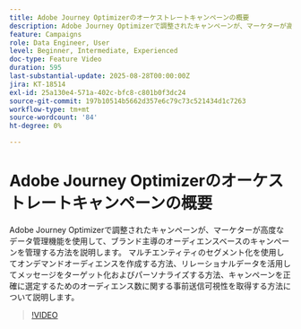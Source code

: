 ```yaml
---
title: Adobe Journey Optimizerのオーケストレートキャンペーンの概要
description: Adobe Journey Optimizerで調整されたキャンペーンが、マーケターが高度なデータ管理機能を使用して、ブランド主導のオーディエンスベースのキャンペーンを管理する方法を説明します。
feature: Campaigns
role: Data Engineer, User
level: Beginner, Intermediate, Experienced
doc-type: Feature Video
duration: 595
last-substantial-update: 2025-08-28T00:00:00Z
jira: KT-18514
exl-id: 25a130e4-571a-402c-bfc8-c801b0f3dc24
source-git-commit: 197b10514b5662d357e6c79c73c521434d1c7263
workflow-type: tm+mt
source-wordcount: '84'
ht-degree: 0%

---
```


# Adobe Journey Optimizerのオーケストレートキャンペーンの概要

Adobe Journey Optimizerで調整されたキャンペーンが、マーケターが高度なデータ管理機能を使用して、ブランド主導のオーディエンスベースのキャンペーンを管理する方法を説明します。 マルチエンティティのセグメント化を使用してオンデマンドオーディエンスを作成する方法、リレーショナルデータを活用してメッセージをターゲット化およびパーソナライズする方法、キャンペーンを正確に選定するためのオーディエンス数に関する事前送信可視性を取得する方法について説明します。

>[!VIDEO](https://video.tv.adobe.com/v/3471538/?learn=on&enablevpops)
